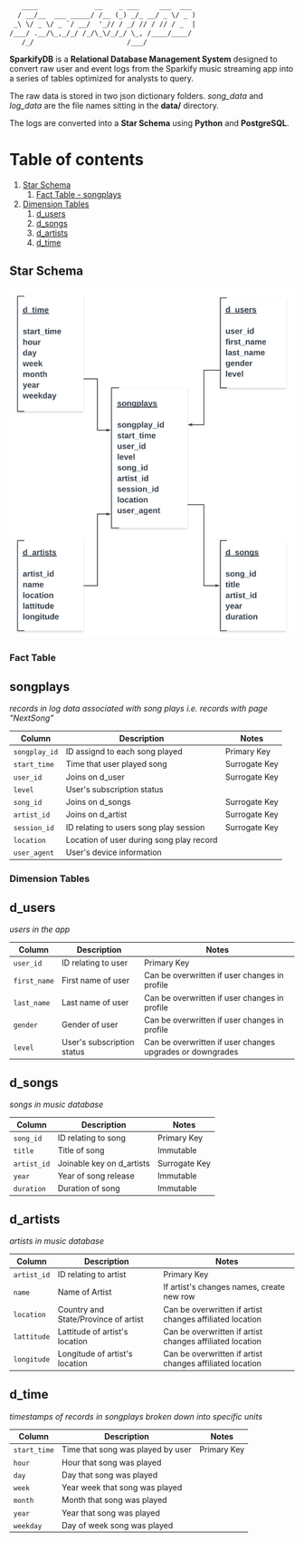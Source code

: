 ```
   ____              __    _ ___     ___  ___ 
  / __/__  ___ _____/ /__ (_) _/_ __/ _ \/ _ )
 _\ \/ _ \/ _ `/ __/  '_// / _/ // / // / _  |
/___/ .__/\_,_/_/ /_/\_\/_/_/ \_, /____/____/ 
   /_/                       /___/            
```

__SparkifyDB__ is a __Relational Database Management System__ designed to convert raw user and event logs from the Sparkify music streaming app into a series of tables optimized for analysts to query.

The raw data is stored in two json dictionary folders. _song_data_ and _log_data_ are the file names sitting in the __data/__ directory.

The logs are converted into a __Star Schema__ using __Python__ and __PostgreSQL__. 

# Table of contents
1. [Star Schema](#starschema)
    1. [Fact Table - songplays](#songplays)
2. [Dimension Tables](#dimtables)
    1. [d_users](#d_users)
    2. [d_songs](#d_songs)
    3. [d_artists](#d_artists)
    4. [d_time](#d_time)


## Star Schema <a name="starschema"></a>

![SparkifyDBStarSchema](https://github.com/cyborgbuddha/data_projects/blob/master/SparkifyDB%20RDBMS/Sparkify%20DB.png?raw=true "SparkifyDBERD")


### Fact Table
## songplays 
_records in log data associated with song plays i.e. records with page "NextSong"_

|Column|Description|Notes|
|------|-----------|-----|
|`songplay_id`| ID assignd to each song played | Primary Key |
|`start_time`| Time that user played song | Surrogate Key |
|`user_id`| Joins on d_user | Surrogate Key |
|`level`| User's subscription status ||
|`song_id`| Joins on d_songs | Surrogate Key |
|`artist_id`| Joins on d_artist | Surrogate Key |
|`session_id`| ID relating to users song play session | Surrogate Key |
|`location`| Location of user during song play record | |
|`user_agent`| User's device information | |

### Dimension Tables <a name="dimtables"></a>
## d_users   <a name="d_users"></a>
_users in the app_

|Column|Description|Notes|
|------|-----------|-----|
|`user_id`| ID relating to user | Primary Key |
|`first_name`| First name of user | Can be overwritten if user changes in profile |
|`last_name`| Last name of user | Can be overwritten if user changes in profile |
|`gender`| Gender of user | Can be overwritten if user changes in profile |
|`level`| User's subscription status | Can be overwritten if user changes upgrades or downgrades |

## d_songs <a name="d_songs"></a>
_songs in music database_

|Column|Description|Notes|
|------|-----------|-----|
|`song_id`| ID relating to song | Primary Key |
|`title`| Title of song | Immutable |
|`artist_id`| Joinable key on d_artists | Surrogate Key |
|`year`| Year of song release | Immutable |
|`duration`| Duration of song | Immutable |

## d_artists <a name="d_artists"></a>
_artists in music database_

|Column|Description|Notes|
|------|-----------|-----|
|`artist_id`| ID relating to artist | Primary Key |
|`name`| Name of Artist | If artist's changes names, create new row |
|`location`| Country and State/Province of artist | Can be overwritten if artist changes affiliated location |
|`lattitude`| Lattitude of artist's location | Can be overwritten if artist changes affiliated location |
|`longitude`| Longitude of artist's location | Can be overwritten if artist changes affiliated location |

## d_time <a name="d_time"></a>
_timestamps of records in songplays broken down into specific units_

|Column|Description|Notes|
|------|-----------|-----|
|`start_time`| Time that song was played by user|Primary Key|
|`hour`| Hour that song was played||
|`day`| Day that song was played||
|`week`| Year week that song was played||
|`month`| Month that song was played||
|`year`| Year that song was played||
|`weekday`| Day of week song was played||

